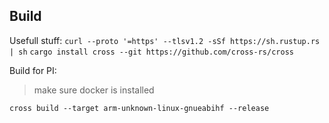 ## Build

Usefull stuff:
`curl --proto '=https' --tlsv1.2 -sSf https://sh.rustup.rs | sh`
`cargo install cross --git https://github.com/cross-rs/cross`


Build for PI:
> make sure docker is installed

`cross build --target arm-unknown-linux-gnueabihf --release`
